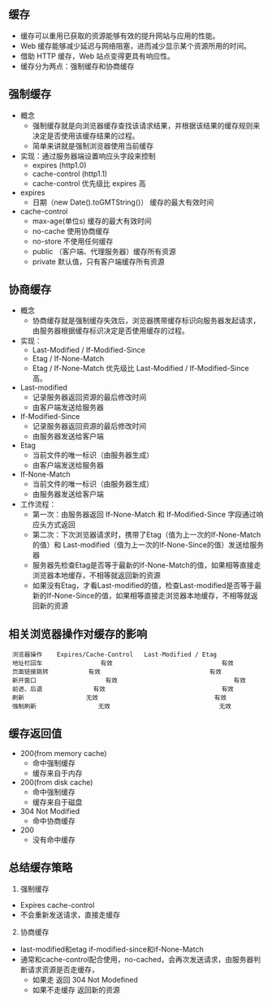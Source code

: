 ## 缓存
* 缓存可以重用已获取的资源能够有效的提升网站与应用的性能。
* Web 缓存能够减少延迟与网络阻塞，进而减少显示某个资源所用的时间。
* 借助 HTTP 缓存，Web 站点变得更具有响应性。
* 缓存分为两点：强制缓存和协商缓存

## 强制缓存
* 概念
	* 强制缓存就是向浏览器缓存查找该请求结果，并根据该结果的缓存规则来决定是否使用该缓存结果的过程。
	* 简单来讲就是强制浏览器使用当前缓存
* 实现：通过服务器端设置响应头字段来控制
	* expires (http1.0)
	* cache-control (http1.1)
	* cache-control 优先级比 expires 高
* expires
	* 日期（new Date().toGMTString()） 缓存的最大有效时间
* cache-control
	* max-age(单位s)   缓存的最大有效时间
	* no-cache        使用协商缓存
	* no-store        不使用任何缓存
	* public          （客户端、代理服务器）缓存所有资源
	* private         默认值，只有客户端缓存所有资源

## 协商缓存
* 概念
	* 协商缓存就是强制缓存失效后，浏览器携带缓存标识向服务器发起请求，由服务器根据缓存标识决定是否使用缓存的过程。
* 实现：
	* Last-Modified / If-Modified-Since
	* Etag / If-None-Match
	* Etag / If-None-Match 优先级比 Last-Modified / If-Modified-Since 高。
* Last-modified 
	* 记录服务器返回资源的最后修改时间
	* 由客户端发送给服务器
* If-Modified-Since
	* 记录服务器返回资源的最后修改时间
	* 由服务器发送给客户端	
* Etag
	* 当前文件的唯一标识（由服务器生成）
	* 由客户端发送给服务器
* If-None-Match	
	* 当前文件的唯一标识（由服务器生成）
	* 由服务器发送给客户端
* 工作流程：
	* 第一次：由服务器返回 If-None-Match 和 If-Modified-Since 字段通过响应头方式返回
	* 第二次：下次浏览器请求时，携带了Etag（值为上一次的If-None-Match的值）和 Last-modified（值为上一次的If-None-Since的值）发送给服务器
	* 服务器先检查Etag是否等于最新的If-None-Match的值，如果相等直接走浏览器本地缓存，不相等就返回新的资源
	* 如果没有Etag，才看Last-modified的值，检查Last-modified是否等于最新的If-None-Since的值，如果相等直接走浏览器本地缓存，不相等就返回新的资源
		
## 相关浏览器操作对缓存的影响

	 浏览器操作	  Expires/Cache-Control	  Last-Modified / Etag 
	 地址栏回车			      有效 					          有效 
	 页面链接跳转		      有效  					          有效 
	 新开窗口	 	 	        有效  					          有效 
	 前进、后退	  		    有效  					          有效 
	 刷新	  	   		    无效  					          有效 
	 强制刷新	   		      无效  					          无效 

## 缓存返回值
* 200(from memory cache)
	* 命中强制缓存
	* 缓存来自于内存
* 200(from disk cache)
	* 命中强制缓存
	* 缓存来自于磁盘
* 304 Not Modified
	* 命中协商缓存
* 200 
	* 没有命中缓存

## 总结缓存策略
1. 强制缓存
  - Expires  cache-control
  - 不会重新发送请求，直接走缓存
2. 协商缓存
  - last-modified和etag if-modified-since和if-None-Match
  - 通常和cache-control配合使用，no-cached，会再次发送请求，由服务器判断请求资源是否走缓存，
    - 如果走 返回 304 Not Modefined
    - 如果不走缓存 返回新的资源

	
